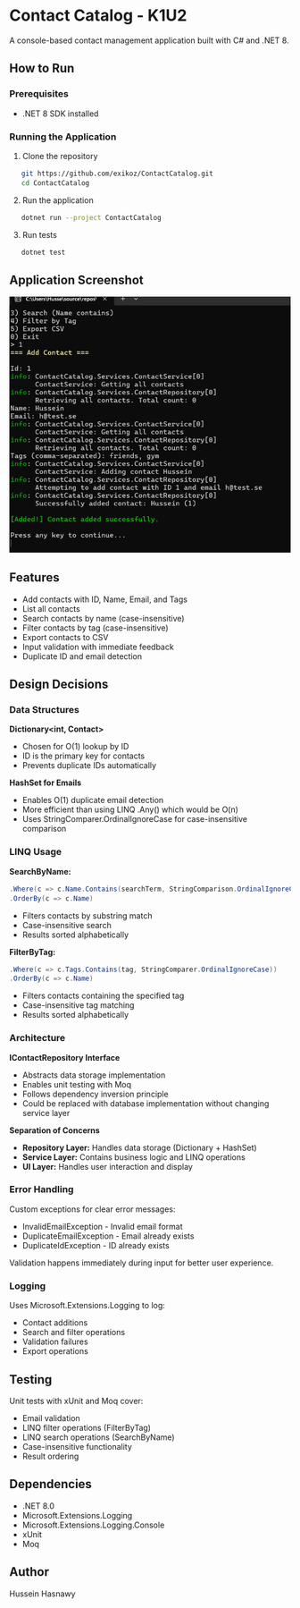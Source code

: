 # Contact Catalog - K1U2

A console-based contact management application built with C# and .NET 8.

## How to Run

### Prerequisites
- .NET 8 SDK installed

### Running the Application

1. Clone the repository
```bash
   git https://github.com/exikoz/ContactCatalog.git
   cd ContactCatalog
```

2. Run the application
```bash
   dotnet run --project ContactCatalog
```

3. Run tests
```bash
   dotnet test
```

## Application Screenshot

![Application Screenshot](screenshot.png)

## Features

- Add contacts with ID, Name, Email, and Tags
- List all contacts
- Search contacts by name (case-insensitive)
- Filter contacts by tag (case-insensitive)
- Export contacts to CSV
- Input validation with immediate feedback
- Duplicate ID and email detection

## Design Decisions

### Data Structures

**Dictionary<int, Contact>**
- Chosen for O(1) lookup by ID
- ID is the primary key for contacts
- Prevents duplicate IDs automatically

**HashSet<string> for Emails**
- Enables O(1) duplicate email detection
- More efficient than using LINQ .Any() which would be O(n)
- Uses StringComparer.OrdinalIgnoreCase for case-insensitive comparison

### LINQ Usage

**SearchByName:**
```csharp
.Where(c => c.Name.Contains(searchTerm, StringComparison.OrdinalIgnoreCase))
.OrderBy(c => c.Name)
```
- Filters contacts by substring match
- Case-insensitive search
- Results sorted alphabetically

**FilterByTag:**
```csharp
.Where(c => c.Tags.Contains(tag, StringComparer.OrdinalIgnoreCase))
.OrderBy(c => c.Name)
```
- Filters contacts containing the specified tag
- Case-insensitive tag matching
- Results sorted alphabetically

### Architecture

**IContactRepository Interface**
- Abstracts data storage implementation
- Enables unit testing with Moq
- Follows dependency inversion principle
- Could be replaced with database implementation without changing service layer

**Separation of Concerns**
- **Repository Layer:** Handles data storage (Dictionary + HashSet)
- **Service Layer:** Contains business logic and LINQ operations
- **UI Layer:** Handles user interaction and display

### Error Handling

Custom exceptions for clear error messages:
- InvalidEmailException - Invalid email format
- DuplicateEmailException - Email already exists
- DuplicateIdException - ID already exists

Validation happens immediately during input for better user experience.

### Logging

Uses Microsoft.Extensions.Logging to log:
- Contact additions
- Search and filter operations
- Validation failures
- Export operations

## Testing

Unit tests with xUnit and Moq cover:
- Email validation
- LINQ filter operations (FilterByTag)
- LINQ search operations (SearchByName)
- Case-insensitive functionality
- Result ordering

## Dependencies

- .NET 8.0
- Microsoft.Extensions.Logging
- Microsoft.Extensions.Logging.Console
- xUnit
- Moq

## Author

Hussein Hasnawy
